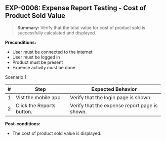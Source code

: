 ## **EXP-0006:** Expense Report Testing - Cost of Product Sold Value

> **Summary:** Verify that the total value for cost of product sold is successfully calculated and displayed. <br>

**Preconditions:**

- User must be connected to the internet
- User must be logged in
- Product must be present
- Expense activity must be done

Scenario 1

| \#  | Step                      | Expected Behavior                             |
| --- | ------------------------- | --------------------------------------------- |
| 1   | Vist the mobile app.      | Verify that the login page is shown.          |
| 2   | Click the Reports button. | Verify that the expense report page is shown. |

**Post-conditions:**

- The cost of product sold value is displayed.
